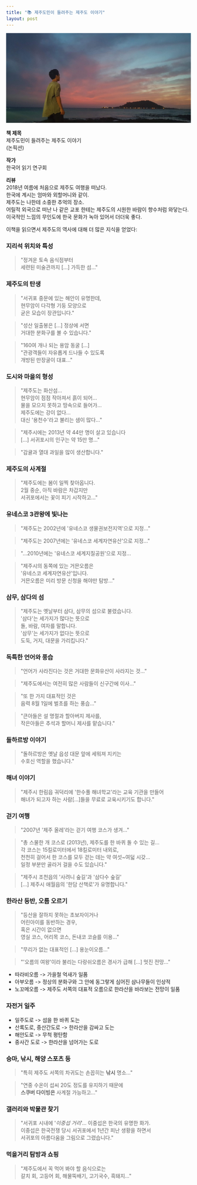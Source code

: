 ```yaml
---
title: "📚 제주도민이 들려주는 제주도 이야기"
layout: post
---
```



![jeju](/assets/jeju.jpeg)

**책 제목**   
제주도민이 들려주는 제주도 이야기   
(논픽션)

**작가**   
한국어 읽기 연구회

**리뷰**   
2018년 여름에 처음으로 제주도 여행을 떠났다.   
한국에 계시는 엄마와 외할머니와 같이.   
제주도는 나한테 소중한 추억의 장소.        
어릴적 외국으로 떠난 나 같은 교포 한테는 제주도의 시원한 바람이 향수처럼 와닿는다.          
이국적인 느낌의 무인도에 한국 문화가 녹아 있어서 더더욱 좋다.   

이책을 읽으면서 제주도의 역사에 대해 더 많은 지식을 얻었다:

### 지리석 위치와 특성
> "정겨운 토속 음식점부터   
> 세련된 미술관까지 [...] 가득한 섬..."   

### 제주도의 탄생   
> "서귀포 중문에 있는 해안이 유명한데,   
> 현무암이 다각형 기둥 모양으로   
> 굳은 모습이 장관입니다."   

> "성산 일출봉은 [...] 정상에 서면   
> 거대한 분화구를 볼 수 있습니다."

> "160여 개나 되는 용암 동굴 [...]   
> "관광객들이 자유롭게 드나들 수 있도록   
> 개방된 만장굴이 대표..." 

### 도시와 마을의 형성   

> "제주도는 화산섬...   
> 현무암이 점점 작아져서 흙이 되어...    
> 물을 모으지 못하고 땅속으로 들어가...   
> 제주도에는 강이 없다...   
> 대신 '용천수'라고 불리는 샘이 많다..."

> "제주시에는 2013년 약 44만 명이 살고 있습니다    
> [...] 서귀포시의 인구는 약 15만 명..."

> "감귤과 열대 과일을 많이 생산합니다."

### 제주도의 사계절   
> "제주도에는 봄이 일찍 찾아옵니다.    
> 2월 중순, 아직 바람은 차갑지만   
> 서귀포에서는 꽃이 피기 시작하고..."

### 유네스코 3관왕에 빛나는 
> "제주도는 2002년에 '유네스코 생물권보전지역'으로 지정..."

> "제주도는 2007년에는 '유네스코 세계자연유산'으로 지정..."

> "...2010년에는 '유네스코 세계지질공원'으로 지정...

> "제주시의 동쪽에 있는 거믄오름은   
> '유네스코 세계자연유산'입니다.   
> 거믄오름은 미리 방문 신청을 해야만 탐방..."

### 삼무, 삼다의 섬
> "제주도는 옛날부터 삼다, 삼무의 섬으로 불렸습니다.   
> '삼다'는 세가지가 많다는 뜻으로   
> 돌, 바람, 여자를 말합니다.   
> '삼무'는 세가지가 없다는 뜻으로   
> 도둑, 거지, 대문을 가리킵니다."

### 독특한 언어와 풍습
> "언어가 사라진다는 것은 거대한 문화유산이 사라지는 것..."

> "제주도에서는 여전히 많은 사람들이 신구간에 이사..."

> "또 한 가지 대표적인 것은   
> 음력 8월 1일에 벌초를 하는 풍습..."

> "큰아들은 설 명절과 할아버지 제사를,   
> 작은아들은 추석과 할머니 제사를 맡습니다."

### 돌하르방 이야기
> "돌하르방은 옛날 읍성 대문 앞에 세워져 지키는    
> 수호신 역할을 했습니다."

### 해녀 이야기 
> "제주시 한림읍 궈덕리에 '한수풀 해녀학교'라는 교육 기관을 만들어   
> 해녀가 되고자 하는 사람[...]들을 무료로 교육시키기도 합니다."

### 걷기 여행
> "2007년 '제주 올레'라는 걷기 여행 코스가 생겨..."

> "총 스물한 개 코스로 (2013년), 제주도를 한 바퀴 돌 수 있는 길...   
> 각 코스는 15킬로미터에서 18킬로미터 내외로,   
> 천천히 걸어서 한 코스를 모두 걷는 데는 약 여섯~여덟 시갖...   
> 일정 부분만 골라거 걸을 수도 있습니다." 

> "제주시 조천읍의 '사려니 숲길'과 '삼다수 숲길'   
> [...] 제주시 애월읍의 '한담 산책로'가 유명합니다."

### 한라산 등반, 오름 오르기
> "등산을 잘하지 못하는 초보자이거나   
> 어린아이를 동반하는 경우,   
> 혹은 시간이 없으면   
> 영실 코스, 어리목 코스, 돈내코 코슬를 이용..."

> "무리가 없는 대표적인 [...] 용눈이오름..."

> "'오름의 여왕'이라 불리는 다랑쉬오름은 경사가 급해 [...] 멋진 전망..."   

- 따라비오름 -> 가을철 억새가 일품  
- 아부오름 -> 정상의 분화구와 그 안에 동그랗게 심어진 삼나무들이 인상적 
- 노꼬메오름 -> 제주도 서쪽의 대표적 오름으로 한라산을 바라보는 전망이 일품

### 자전거 일주
- 일주도로 -> 섬을 한 바퀴 도는
- 산록도로, 중산간도로 -> 한라산을 감싸고 도는
- 해안도로 -> 무척 평탄함
- 중사간 도로 -> 한라산을 넘어가는 도로

### 승마, 낚시, 해양 스포츠 등
> "특히 제주도 서쪽의 차귀도는 손꼽히는 **낚시** 명소..."

> "연중 수온이 섭씨 20도 정도를 유지하기 때문에   
> **스쿠버 다이빙은** 사계절 가능하고..."

### 갤러리와 박물관 찾기
> "서귀포 시내에 '_이중섭 거리_'... 이중섭은 한국의 유명한 화가.   
> 이중섭은 한국전쟁 당시 서귀포에서 1년간 피난 생황을 하면서   
> 서귀포의 아름다움을 그림으로 그렸습니다."

### 먹을거리 탐방과 쇼핑
> "제주도에서 꼭 먹어 봐야 할 음식으로는    
> 갈치 회, 고등어 회, 해물뚝배기, 고기국수, 흑돼지..."




